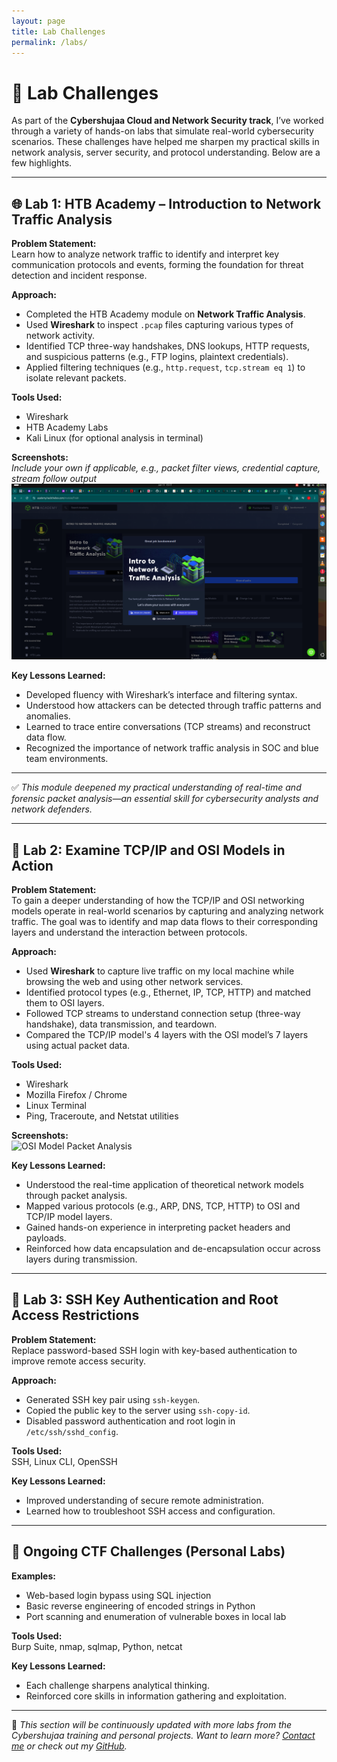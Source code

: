 ```yaml
---
layout: page
title: Lab Challenges
permalink: /labs/
---
```


# 🧪 Lab Challenges

As part of the **Cybershujaa Cloud and Network Security track**, I’ve worked through a variety of hands-on labs that simulate real-world cybersecurity scenarios. These challenges have helped me sharpen my practical skills in network analysis, server security, and protocol understanding. Below are a few highlights.

---

## 🌐 Lab 1: HTB Academy – Introduction to Network Traffic Analysis

**Problem Statement:**  
Learn how to analyze network traffic to identify and interpret key communication protocols and events, forming the foundation for threat detection and incident response.

**Approach:**  
- Completed the HTB Academy module on **Network Traffic Analysis**.
- Used **Wireshark** to inspect `.pcap` files capturing various types of network activity.
- Identified TCP three-way handshakes, DNS lookups, HTTP requests, and suspicious patterns (e.g., FTP logins, plaintext credentials).
- Applied filtering techniques (e.g., `http.request`, `tcp.stream eq 1`) to isolate relevant packets.

**Tools Used:**  
- Wireshark  
- HTB Academy Labs  
- Kali Linux (for optional analysis in terminal)  

**Screenshots:**  
*Include your own if applicable, e.g., packet filter views, credential capture, stream follow output*  
![Hack the box completion](/assets/htb.png)


**Key Lessons Learned:**  
- Developed fluency with Wireshark’s interface and filtering syntax.  
- Understood how attackers can be detected through traffic patterns and anomalies.  
- Learned to trace entire conversations (TCP streams) and reconstruct data flow.  
- Recognized the importance of network traffic analysis in SOC and blue team environments.

---

✅ *This module deepened my practical understanding of real-time and forensic packet analysis—an essential skill for cybersecurity analysts and network defenders.*

---

## 🧪 Lab 2: Examine TCP/IP and OSI Models in Action

**Problem Statement:**  
To gain a deeper understanding of how the TCP/IP and OSI networking models operate in real-world scenarios by capturing and analyzing network traffic. The goal was to identify and map data flows to their corresponding layers and understand the interaction between protocols.

**Approach:**  
- Used **Wireshark** to capture live traffic on my local machine while browsing the web and using other network services.  
- Identified protocol types (e.g., Ethernet, IP, TCP, HTTP) and matched them to OSI layers.  
- Followed TCP streams to understand connection setup (three-way handshake), data transmission, and teardown.  
- Compared the TCP/IP model's 4 layers with the OSI model’s 7 layers using actual packet data.

**Tools Used:**  
- Wireshark  
- Mozilla Firefox / Chrome  
- Linux Terminal  
- Ping, Traceroute, and Netstat utilities  

**Screenshots:**  
![OSI Model Packet Analysis](/assets/images/lab2-osi-model-traffic.png)

**Key Lessons Learned:**  
- Understood the real-time application of theoretical network models through packet analysis.  
- Mapped various protocols (e.g., ARP, DNS, TCP, HTTP) to OSI and TCP/IP model layers.  
- Gained hands-on experience in interpreting packet headers and payloads.  
- Reinforced how data encapsulation and de-encapsulation occur across layers during transmission.

---

## 🔑 Lab 3: SSH Key Authentication and Root Access Restrictions

**Problem Statement:**  
Replace password-based SSH login with key-based authentication to improve remote access security.

**Approach:**  
- Generated SSH key pair using `ssh-keygen`.
- Copied the public key to the server using `ssh-copy-id`.
- Disabled password authentication and root login in `/etc/ssh/sshd_config`.

**Tools Used:**  
SSH, Linux CLI, OpenSSH

**Key Lessons Learned:**  
- Improved understanding of secure remote administration.
- Learned how to troubleshoot SSH access and configuration.

---

## 🧠 Ongoing CTF Challenges (Personal Labs)

**Examples:**  
- Web-based login bypass using SQL injection
- Basic reverse engineering of encoded strings in Python
- Port scanning and enumeration of vulnerable boxes in local lab

**Tools Used:**  
Burp Suite, nmap, sqlmap, Python, netcat

**Key Lessons Learned:**  
- Each challenge sharpens analytical thinking.
- Reinforced core skills in information gathering and exploitation.

---

📌 *This section will be continuously updated with more labs from the Cybershujaa training and personal projects. Want to learn more? [Contact me](/contact/) or check out my [GitHub](https://github.com/jomondi).*

